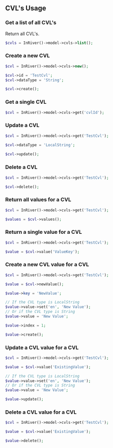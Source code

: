 ## CVL's Usage

### Get a list of all CVL's
Return all CVL's.
```php
$cvls = InRiver()->model->cvls->list();
```

### Create a new CVL
```php
$cvl = InRiver()->model->cvls->new();

$cvl->id = 'TestCvl';
$cvl->dataType = 'String';

$cvl->create();
```

### Get a single CVL
```php
$cvl = InRiver()->model->cvls->get('cvlId');
```

### Update a CVL
```php
$cvl = InRiver()->model->cvls->get('TestCvl');

$cvl->dataType = 'LocalString';
        
$cvl->update();
```

### Delete a CVL
```php
$cvl = InRiver()->model->cvls->get('TestCvl');

$cvl->delete();
```

### Return all values for a CVL
```php
$cvl = InRiver()->model->cvls->get('TestCvl');

$values = $cvl->values();
```

### Return a single value for a CVL
```php
$cvl = InRiver()->model->cvls->get('TestCvl');

$value = $cvl->value('ValueKey');
```

### Create a new CVL value for a CVL
```php
$cvl = InRiver()->model->cvls->get('TestCvl');

$value = $cvl->newValue();

$value->key = 'NewValue';

// If the CVL type is LocalString
$value->value->set('en', 'New Value');
// Or if the CVL type is String
$value->value = 'New Value';

$value->index = 1;

$value->create();
```

### Update a CVL value for a CVL
```php
$cvl = InRiver()->model->cvls->get('TestCvl');

$value = $cvl->value('ExistingValue');

// If the CVL type is LocalString
$value->value->set('en', 'New Value');
// Or if the CVL type is String
$value->value = 'New Value';

$value->update();
```

### Delete a CVL value for a CVL
```php
$cvl = InRiver()->model->cvls->get('TestCvl');

$value = $cvl->value('ExistingValue');

$value->delete();
```

